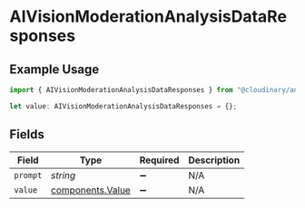# AIVisionModerationAnalysisDataResponses

## Example Usage

```typescript
import { AIVisionModerationAnalysisDataResponses } from "@cloudinary/analysis/models/components";

let value: AIVisionModerationAnalysisDataResponses = {};
```

## Fields

| Field                                                | Type                                                 | Required                                             | Description                                          |
| ---------------------------------------------------- | ---------------------------------------------------- | ---------------------------------------------------- | ---------------------------------------------------- |
| `prompt`                                             | *string*                                             | :heavy_minus_sign:                                   | N/A                                                  |
| `value`                                              | [components.Value](../../models/components/value.md) | :heavy_minus_sign:                                   | N/A                                                  |